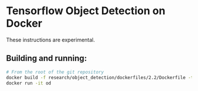# Tensorflow Object Detection on Docker

These instructions are experimental.

## Building and running:

```bash
# From the root of the git repository
docker build -f research/object_detection/dockerfiles/2.2/Dockerfile -t od .
docker run -it od
```
